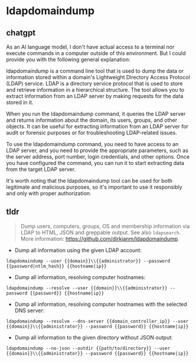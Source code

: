 # ldapdomaindump 
## chatgpt 
As an AI language model, I don't have actual access to a terminal nor execute commands in a computer outside of this environment. But I could provide you with the following general explanation:

ldapdomaindump is a command line tool that is used to dump the data or information stored within a domain's Lightweight Directory Access Protocol (LDAP) service. LDAP is a directory service protocol that is used to store and retrieve information in a hierarchical structure. The tool allows you to extract information from an LDAP server by making requests for the data stored in it.

When you run the ldapdomaindump command, it queries the LDAP server and returns information about the domain, its users, groups, and other objects. It can be useful for extracting information from an LDAP server for audit or forensic purposes or for troubleshooting LDAP-related issues.

To use the ldapdomaindump command, you need to have access to an LDAP server, and you need to provide the appropriate parameters, such as the server address, port number, login credentials, and other options. Once you have configured the command, you can run it to start extracting data from the target LDAP server.

It's worth noting that the ldapdomaindump tool can be used for both legitimate and malicious purposes, so it's important to use it responsibly and only with proper authorization. 

## tldr 
 
> Dump users, computers, groups, OS and membership information via LDAP to HTML, JSON and greppable output.
> See also `ldapsearch`.
> More information: <https://github.com/dirkjanm/ldapdomaindump>.

- Dump all information using the given LDAP account:

`ldapdomaindump --user {{domain}}\\{{administrator}} --password {{password|ntlm_hash}} {{hostname|ip}}`

- Dump all information, resolving computer hostnames:

`ldapdomaindump --resolve --user {{domain}}\\{{administrator}} --password {{password}} {{hostname|ip}}`

- Dump all information, resolving computer hostnames with the selected DNS server:

`ldapdomaindump --resolve --dns-server {{domain_controller_ip}} --user {{domain}}\\{{administrator}} --password {{password}} {{hostname|ip}}`

- Dump all information to the given directory without JSON output:

`ldapdomaindump --no-json --outdir {{path/to/directory}} --user {{domain}}\\{{administrator}} --password {{password}} {{hostname|ip}}`
